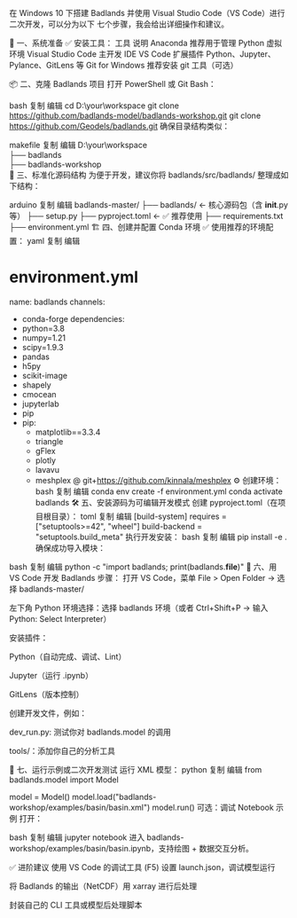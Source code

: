 在 Windows 10 下搭建 Badlands 并使用 Visual Studio Code（VS Code）进行二次开发，可以分为以下 七个步骤，我会给出详细操作和建议。

🧰 一、系统准备
✅ 安装工具：
工具	说明
Anaconda	推荐用于管理 Python 虚拟环境
Visual Studio Code	主开发 IDE
VS Code 扩展插件	Python、Jupyter、Pylance、GitLens 等
Git for Windows	推荐安装 git 工具（可选）

📦 二、克隆 Badlands 项目
打开 PowerShell 或 Git Bash：

bash
复制
编辑
cd D:\your\workspace
git clone https://github.com/badlands-model/badlands-workshop.git
git clone https://github.com/Geodels/badlands.git
确保目录结构类似：

makefile
复制
编辑
D:\your\workspace\
├── badlands\
├── badlands-workshop\
📁 三、标准化源码结构
为便于开发，建议你将 badlands/src/badlands/ 整理成如下结构：

arduino
复制
编辑
badlands-master/
├── badlands/              ← 核心源码包（含 __init__.py 等）
├── setup.py
├── pyproject.toml         ← ✅ 推荐使用
├── requirements.txt
├── environment.yml
🏗️ 四、创建并配置 Conda 环境
✅ 使用推荐的环境配置：
yaml
复制
编辑
# environment.yml
name: badlands
channels:
  - conda-forge
dependencies:
  - python=3.8
  - numpy=1.21
  - scipy=1.9.3
  - pandas
  - h5py
  - scikit-image
  - shapely
  - cmocean
  - jupyterlab
  - pip
  - pip:
      - matplotlib==3.3.4
      - triangle
      - gFlex
      - plotly
      - lavavu
      - meshplex @ git+https://github.com/kinnala/meshplex
⚙️ 创建环境：
bash
复制
编辑
conda env create -f environment.yml
conda activate badlands
🛠️ 五、安装源码为可编辑开发模式
创建 pyproject.toml（在项目根目录）：
toml
复制
编辑
[build-system]
requires = ["setuptools>=42", "wheel"]
build-backend = "setuptools.build_meta"
执行开发安装：
bash
复制
编辑
pip install -e .
确保成功导入模块：

bash
复制
编辑
python -c "import badlands; print(badlands.__file__)"
🧠 六、用 VS Code 开发 Badlands
步骤：
打开 VS Code，菜单 File > Open Folder → 选择 badlands-master/

左下角 Python 环境选择：选择 badlands 环境（或者 Ctrl+Shift+P → 输入 Python: Select Interpreter）

安装插件：

Python（自动完成、调试、Lint）

Jupyter（运行 .ipynb）

GitLens（版本控制）

创建开发文件，例如：

dev_run.py: 测试你对 badlands.model 的调用

tools/：添加你自己的分析工具

🚀 七、运行示例或二次开发测试
运行 XML 模型：
python
复制
编辑
from badlands.model import Model

model = Model()
model.load("badlands-workshop/examples/basin/basin.xml")
model.run()
可选：调试 Notebook 示例
打开：

bash
复制
编辑
jupyter notebook
进入 badlands-workshop/examples/basin/basin.ipynb，支持绘图 + 数据交互分析。

✅ 进阶建议
使用 VS Code 的调试工具 (F5) 设置 launch.json，调试模型运行

将 Badlands 的输出（NetCDF）用 xarray 进行后处理

封装自己的 CLI 工具或模型后处理脚本